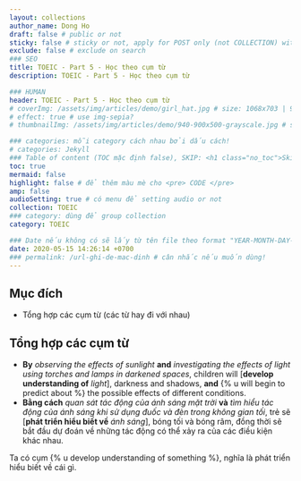 ```yaml
---
layout: collections
author_name: Dong Ho
draft: false # public or not
sticky: false # sticky or not, apply for POST only (not COLLECTION) with including thumbnailImg
exclude: false # exclude on search
### SEO
title: TOEIC - Part 5 - Học theo cụm từ
description: TOEIC - Part 5 - Học theo cụm từ

### HUMAN
header: TOEIC - Part 5 - Học theo cụm từ
# coverImg: /assets/img/articles/demo/girl_hat.jpg # size: 1068x703 | 900x500 | 600x400
# effect: true # use img-sepia?
# thumbnailImg: /assets/img/articles/demo/940-900x500-grayscale.jpg # size: 900x500 | 600x400

### categories: mỗi category cách nhau bởi dấu cách!
# categories: Jekyll
### Table of content (TOC mặc định false), SKIP: <h1 class="no_toc">Skip toc</h1> hoặc <div class="no_toc_section">
toc: true
mermaid: false
highlight: false # để thêm màu mè cho <pre> CODE </pre>
amp: false
audioSetting: true # có menu để setting audio or not
collection: TOEIC
### category: dùng để group collection
category: TOEIC

### Date nếu không có sẽ lấy từ tên file theo format "YEAR-MONTH-DAY-title.md"
date: 2020-05-15 14:26:14 +0700
### permalink: /url-ghi-de-mac-dinh # cân nhắc nếu muốn dùng!
---
```


## Mục đích

- Tổng hợp các cụm từ (các từ hay đi với nhau)

## Tổng hợp các cụm từ

- **By** *observing the effects of sunlight* **and** *investigating the effects of light using torches and lamps in darkened spaces*, children will [**develop understanding of** *light*], darkness and shadows, **and** {% u will begin to predict about %} the possible effects of different conditions.
- **Bằng cách** *quan sát tác động của ánh sáng mặt trời* **và** *tìm hiểu tác động của ánh sáng khi sử dụng đuốc và đèn trong không gian tối*, trẻ sẽ [**phát triển hiểu biết về** *ánh sáng*], bóng tối và bóng râm, đồng thời sẽ bắt đầu dự đoán về những tác động có thể xảy ra của các điều kiện khác nhau.
<div class="w3-card w3-leftbar w3-border-blue w3-pale-blue w3-panel w3-padding-16">Ta có cụm {% u develop understanding of something %}, nghĩa là phát triển hiểu biết về cái gì.</div>

